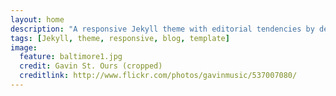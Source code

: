 ```yaml
---
layout: home
description: "A responsive Jekyll theme with editorial tendencies by designer Michael Rose."
tags: [Jekyll, theme, responsive, blog, template]
image:
  feature: baltimore1.jpg
  credit: Gavin St. Ours (cropped)
  creditlink: http://www.flickr.com/photos/gavinmusic/537007080/
---
```

